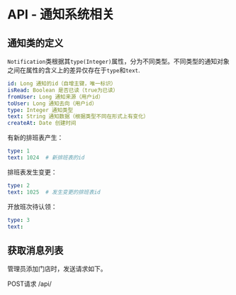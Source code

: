 # API - 通知系统相关

## 通知类的定义

```Notification```类根据其```type(Integer)```属性，分为不同类型。不同类型的通知对象之间在属性的含义上的差异仅存在于```type```和```text```.

```yaml
id: Long 通知的id（自增主键，唯一标识）
isRead: Boolean 是否已读（true为已读）
fromUser: Long 通知来源（用户id）
toUser: Long 通知去向（用户id）
type: Integer 通知类型
text: String 通知数据（根据类型不同在形式上有变化）
createAt: Date 创建时间
```
有新的排班表产生：
```yaml
type: 1
text: 1024  # 新排班表的id
```
排班表发生变更：
```yaml
type: 2
text: 1025  # 发生变更的排班表id
```
开放班次待认领：
```yaml
type: 3
text: 
```

## 获取消息列表
管理员添加门店时，发送请求如下。

POST请求 /api/
```yaml

```
```json

```
```json

```
